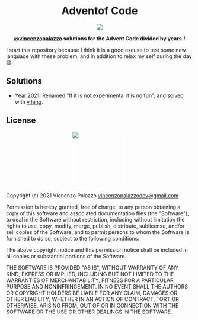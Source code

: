 <div align="center">
  <h1>Adventof Code</h1>

  <img src="https://codeadventure.org/wp-content/uploads/2020/03/code-adventure-logo.jpg" />

  <p>
    <strong><a href="https://github.com/vincenzopalazzo">@vincenzopalazzo</a> solutions for the Advent Code divided by years.!</strong>
  </p>
</div>



I start this repository because I think it is a good excuse to test some new language with these 
problem, and in addition to relax my self during the day :smile:


## Solutions

- [Year 2021](2021): Renamed "If it is not experimental it is no fun", and solved with [v lang](https://vlang.io/).


## License

<div align="center">
  <img src="https://opensource.org/files/osi_keyhole_300X300_90ppi_0.png" width="150" height="150"/>
</div>

Copyright (c) 2021 Vicnenzo Palazzo vincenzopalazzodev@gmail.com

Permission is hereby granted, free of charge, to any person obtaining a copy of this software and associated documentation files (the "Software"), 
to deal in the Software without restriction, including without limitation the rights to use, copy, modify, merge, publish, distribute, 
sublicense, and/or sell copies of the Software, and to permit persons to whom the Software is furnished to do so, subject to the following conditions:

The above copyright notice and this permission notice shall be included in all copies or substantial portions of the Software.

THE SOFTWARE IS PROVIDED "AS IS", WITHOUT WARRANTY OF ANY KIND, EXPRESS OR IMPLIED, INCLUDING BUT NOT LIMITED TO THE WARRANTIES OF MERCHANTABILITY, 
FITNESS FOR A PARTICULAR PURPOSE AND NONINFRINGEMENT. IN NO EVENT SHALL THE AUTHORS OR COPYRIGHT HOLDERS BE LIABLE FOR ANY CLAIM, 
DAMAGES OR OTHER LIABILITY, WHETHER IN AN ACTION OF CONTRACT, TORT OR OTHERWISE, ARISING FROM, OUT OF OR IN CONNECTION WITH THE SOFTWARE OR THE USE 
OR OTHER DEALINGS IN THE SOFTWARE.